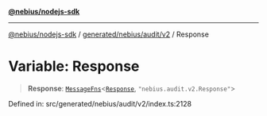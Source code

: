 [**@nebius/nodejs-sdk**](../../../../../README.md)

---

[@nebius/nodejs-sdk](../../../../../README.md) / [generated/nebius/audit/v2](../README.md) / Response

# Variable: Response

> **Response**: [`MessageFns`](../../../../../runtime/protos/core/interfaces/MessageFns.md)\<[`Response`](../interfaces/Response.md), `"nebius.audit.v2.Response"`\>

Defined in: src/generated/nebius/audit/v2/index.ts:2128
